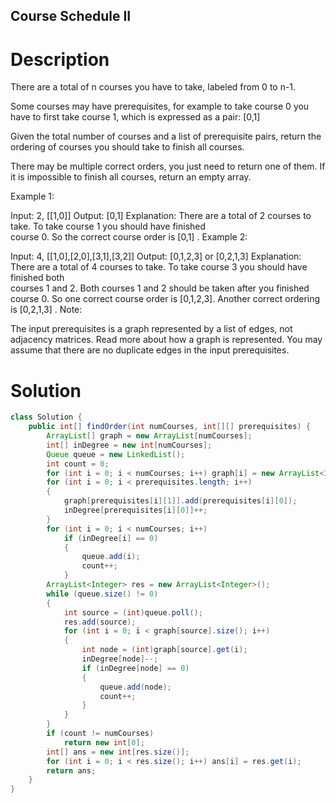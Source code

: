 Course Schedule II
---

# Description
There are a total of n courses you have to take, labeled from 0 to n-1.

Some courses may have prerequisites, for example to take course 0 you have to first take course 1, which is expressed as a pair: [0,1]

Given the total number of courses and a list of prerequisite pairs, return the ordering of courses you should take to finish all courses.

There may be multiple correct orders, you just need to return one of them. If it is impossible to finish all courses, return an empty array.

Example 1:

Input: 2, [[1,0]] 
Output: [0,1]
Explanation: There are a total of 2 courses to take. To take course 1 you should have finished   
             course 0. So the correct course order is [0,1] .
Example 2:

Input: 4, [[1,0],[2,0],[3,1],[3,2]]
Output: [0,1,2,3] or [0,2,1,3]
Explanation: There are a total of 4 courses to take. To take course 3 you should have finished both     
             courses 1 and 2. Both courses 1 and 2 should be taken after you finished course 0. 
             So one correct course order is [0,1,2,3]. Another correct ordering is [0,2,1,3] .
Note:

The input prerequisites is a graph represented by a list of edges, not adjacency matrices. Read more about how a graph is represented.
You may assume that there are no duplicate edges in the input prerequisites.

# Solution
```java
class Solution {
    public int[] findOrder(int numCourses, int[][] prerequisites) {
        ArrayList[] graph = new ArrayList[numCourses];
        int[] inDegree = new int[numCourses];
        Queue queue = new LinkedList();
        int count = 0;
        for (int i = 0; i < numCourses; i++) graph[i] = new ArrayList<Integer>();
        for (int i = 0; i < prerequisites.length; i++)
        {
            graph[prerequisites[i][1]].add(prerequisites[i][0]);
            inDegree[prerequisites[i][0]]++;
        }
        for (int i = 0; i < numCourses; i++)
            if (inDegree[i] == 0)
            {
                queue.add(i);
                count++;
            }
        ArrayList<Integer> res = new ArrayList<Integer>();
        while (queue.size() != 0)
        {
            int source = (int)queue.poll();
            res.add(source);
            for (int i = 0; i < graph[source].size(); i++)
            {
                int node = (int)graph[source].get(i);
                inDegree[node]--;
                if (inDegree[node] == 0)
                {
                    queue.add(node);
                    count++;
                }
            }
        }
        if (count != numCourses)
            return new int[0];
        int[] ans = new int[res.size()];
        for (int i = 0; i < res.size(); i++) ans[i] = res.get(i);
        return ans;
    }
}
```
